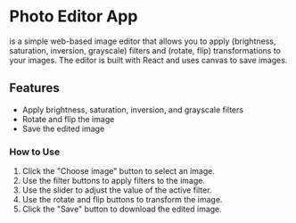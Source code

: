 # Photo Editor App

is a simple web-based image editor that allows you to apply (brightness, saturation, inversion, grayscale) filters and (rotate, flip) transformations to your images. The editor is built with React and uses canvas to save images.

## Features

- Apply brightness, saturation, inversion, and grayscale filters
- Rotate and flip the image
- Save the edited image

### How to Use

1. Click the "Choose image" button to select an image.
2. Use the filter buttons to apply filters to the image.
3. Use the slider to adjust the value of the active filter.
4. Use the rotate and flip buttons to transform the image.
5. Click the "Save" button to download the edited image.
